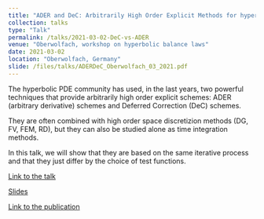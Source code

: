 ```yaml
---
title: "ADER and DeC: Arbitrarily High Order Explicit Methods for hyperblic PDEs and ODEs"
collection: talks
type: "Talk"
permalink: /talks/2021-03-02-DeC-vs-ADER
venue: "Oberwolfach, workshop on hyperbolic balance laws"
date: 2021-03-02
location: "Oberwolfach, Germany"
slide: /files/talks/ADERDeC_Oberwolfach_03_2021.pdf
---
```


The hyperbolic PDE community has used, in the last years, two powerful techniques that provide arbitrarily high order explicit schemes: ADER (arbitrary derivative) schemes and Deferred Correction (DeC) schemes.

They are often combined with high order space discretizion methods (DG, FV, FEM, RD), but they can also be studied alone as time integration methods.

In this talk, we will show that they are based on the same iterative process and that they just differ by the choice of test functions.

[Link to the talk](https://drive.math.uzh.ch/index.php/s/9d99QpN3xaTxpLJ)

[Slides](/files/talks/ADERDeC_Oberwolfach_03_2021.pdf)

[Link to the publication](/publication/2021-02-10-ADER-is-DeC)
